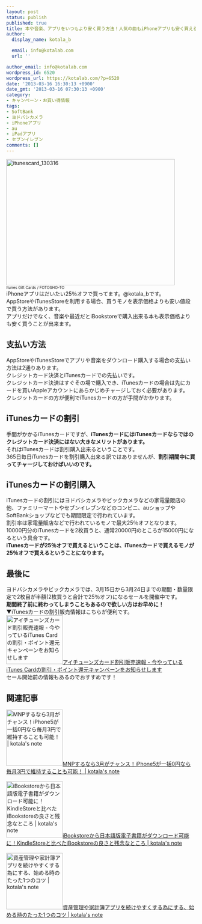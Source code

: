 ```yaml
---
layout: post
status: publish
published: true
title: 本や音楽、アプリをいつもより安く買う方法！人気の曲もiPhoneアプリも安く買える！
author:
  display_name: kotala_b

  email: info@kotalab.com
  url: ''

author_email: info@kotalab.com
wordpress_id: 6520
wordpress_url: https://kotalab.com/?p=6520
date: '2013-03-16 16:30:13 +0900'
date_gmt: '2013-03-16 07:30:13 +0900'
category:
- キャンペーン・お買い得情報
tags:
- SoftBank
- ヨドバシカメラ
- iPhoneアプリ
- au
- iPadアプリ
- セブンイレブン
comments: []
---
```

<p><img src="https://kotalab.com/wp-content/uploads/itunescard_130316-448x336.jpg" alt="itunescard_130316" width="448" height="336" class="alignnone size-large wp-image-6521" /><br />
<span style="font-size:10px;">Itunes Gift Cards</a> / FOTOSHO-TO</span><br />
iPhoneアプリはだいたい25％オフで買ってます。@kotala_bです。<br />
AppStoreやiTunesStoreを利用する場合、買うモノを表示価格よりも安い値段で買う方法があります。<br />
アプリだけでなく、音楽や最近だとiBookstoreで購入出来る本も表示価格よりも安く買うことが出来ます。<br />
</p>
<!--more-->
<h2>支払い方法</h2>
<p>AppStoreやiTunesStoreでアプリや音楽をダウンロード購入する場合の支払い方法は2通りあります。<br />
クレジットカード決済とiTunesカードでの先払いです。<br />
クレジットカード決済はすぐその場で購入でき、iTunesカードの場合は先にカードを買いAppleアカウントにあらかじめチャージしておく必要があります。<br />
クレジットカードの方が便利でiTunesカードの方が手間がかかります。</p>
<h2>iTunesカードの割引</h2>
<p>手間がかかるiTunesカードですが、<strong>iTunesカードにはiTunesカードならではのクレジットカード決済にはない大きなメリットがあります。</strong><br />
それはiTunesカードは割引購入出来るということです。<br />
365日毎日iTunesカードを割引購入出来る訳ではありませんが、<strong>割引期間中に買ってチャージしておけばいいのです。</strong></p>
<h2>iTunesカードの割引購入</h2>
<p>iTunesカードの割引にはヨドバシカメラやビックカメラなどの家電量販店の他、ファミリーマートやセブンイレブンなどのコンビニ、auショップやSoftBankショップなどでも期間限定で行われています。<br />
割引率は家電量販店などで行われているモノで最大25％オフとなります。<br />
10000円分のiTunesカードを2枚買うと、通常20000円のところが15000円になるという具合です。<br />
<strong>iTunesカードが25％オフで買えるということは、iTunesカードで買えるモノが25％オフで買えるということになります。</strong></p>
<h2>最後に</h2>
<p>ヨドバシカメラやビックカメラでは、3月15日から3月24日までの期間・数量限定で2枚目が半額(2枚買うと合計で25％オフ)になるセールを開催中です。<br />
<strong>期間終了前に終わってしまうこともあるので欲しい方はお早めに！</strong><br />
▼iTunesカードの割引販売情報はこちらが便利です。<br />
<a href="http://itc.rakucheki.com/" target="_blank"><img  class="alignleft" src="https://capture.heartrails.com/150x130?http://itc.rakucheki.com/" alt="アイチューンズカード割引販売速報 - 今やっているiTunes Cardの割引・ポイント還元キャンペーンをお知らせします" width="150" height="130" /></a><a href="http://itc.rakucheki.com/" target="_blank">アイチューンズカード割引販売速報 - 今やっているiTunes Cardの割引・ポイント還元キャンペーンをお知らせします</a><a href="https://b.hatena.ne.jp/entry/http://itc.rakucheki.com/" target="_blank"><img border="0" src="https://b.hatena.ne.jp/entry/image/http://itc.rakucheki.com/" alt="" /></a><br style="clear:both;" />セール開始前の情報もあるのでおすすめです！</p>
<h2 class="rele">関連記事</h2>
<p><a href="https://kotalab.com/mnp-march" target="_blank"><img  class="alignleft" src="https://kotalab.com/wp-content/uploads/iphoneandroid_120720.jpg" alt="MNPするなら3月がチャンス！iPhone5が一括0円なら毎月3円で維持することも可能！ | kotala's note" width="150" /></a><a href="https://kotalab.com/mnp-march" target="_blank">MNPするなら3月がチャンス！iPhone5が一括0円なら毎月3円で維持することも可能！ | kotala's note</a><br style="clear:both;" /><br />
<a href="https://kotalab.com/iBookstore-compare-kindlestore" target="_blank"><img  class="alignleft" src="https://kotalab.com/wp-content/uploads/ibooks_130306-448x448.png" alt="iBookstoreから日本語版電子書籍がダウンロード可能に！KindleStoreと比べたiBookstoreの良さと残念なところ | kotala's note" width="150" /></a><a href="https://kotalab.com/iBookstore-compare-kindlestore" target="_blank">iBookstoreから日本語版電子書籍がダウンロード可能に！KindleStoreと比べたiBookstoreの良さと残念なところ | kotala's note</a><br style="clear:both;" /><br />
<a href="https://kotalab.com/money-app-good-habits" target="_blank"><img  class="alignleft" src="https://kotalab.com/wp-content/uploads/bookeep_130301-448x448.png" alt="資産管理や家計簿アプリを続けやすくする為にする、始める時のたった1つのコツ | kotala's note" width="150" /></a><a href="https://kotalab.com/money-app-good-habits" target="_blank">資産管理や家計簿アプリを続けやすくする為にする、始める時のたった1つのコツ | kotala's note</a><br style="clear:both;" /></p>

